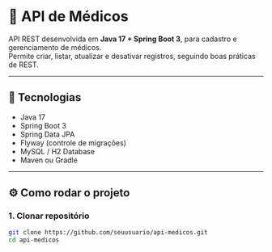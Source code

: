 # 🏥 API de Médicos

API REST desenvolvida em **Java 17 + Spring Boot 3**, para cadastro e gerenciamento de médicos.  
Permite criar, listar, atualizar e desativar registros, seguindo boas práticas de REST.

---

## 🚀 Tecnologias
- Java 17
- Spring Boot 3
- Spring Data JPA
- Flyway (controle de migrações)
- MySQL / H2 Database
- Maven ou Gradle

---

## ⚙️ Como rodar o projeto

### 1. Clonar repositório
```bash
git clone https://github.com/seuusuario/api-medicos.git
cd api-medicos